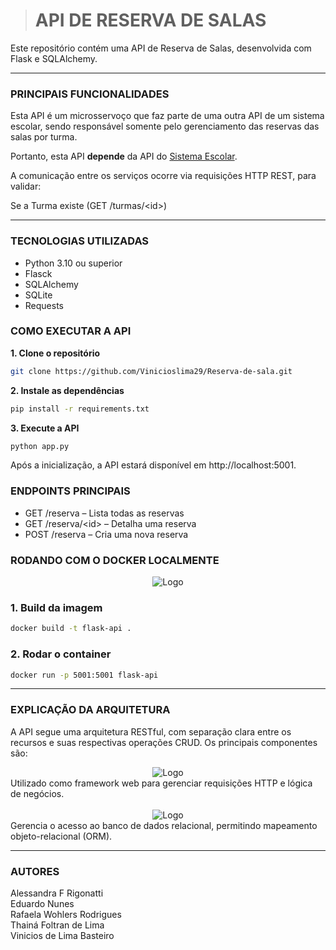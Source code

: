 ># API DE RESERVA DE SALAS


Este repositório contém uma API de Reserva de Salas, desenvolvida com Flask e SQLAlchemy.

_____________________________________________________________________________________________________________________________________________
### PRINCIPAIS FUNCIONALIDADES

Esta API é um microsservoço que faz parte de uma outra API de um sistema escolar, sendo responsável somente pelo gerenciamento das reservas das salas por turma. 

Portanto, esta API **depende** da API do [Sistema Escolar](https://github.com/EduardoRm61/Grupo8_Api_Impacta.git).

A comunicação entre os serviços ocorre via requisições HTTP REST, para validar:

Se a Turma existe (GET /turmas/<id<id>>)

____________________________________________________________________________________________________________________________________________
### TECNOLOGIAS UTILIZADAS

- Python 3.10 ou superior
- Flasck
- SQLAlchemy
- SQLite
- Requests

### COMO EXECUTAR A API

**1. Clone o repositório**

```bash
git clone https://github.com/Vinicioslima29/Reserva-de-sala.git
```

**2. Instale as dependências**

```bash
pip install -r requirements.txt
```

**3. Execute a API**
```bash
python app.py
```
Após a inicialização, a API estará disponível em http://localhost:5001.

### ENDPOINTS PRINCIPAIS
- GET /reserva – Lista todas as reservas
- GET /reserva/<id<id>> – Detalha uma reserva
- POST /reserva – Cria uma nova reserva




###  RODANDO COM O DOCKER LOCALMENTE
<div align="center">
  <img src="https://img.shields.io/badge/Docker-2496ED?style=for-the-badge&logo=docker&logoColor=white" alt="Logo" width="">
</div>

### 1. Build da imagem

```bash
docker build -t flask-api .
```

### 2. Rodar o container

```bash
docker run -p 5001:5001 flask-api
```


____________________________________________________________________________________________________________________________________________
### EXPLICAÇÃO DA ARQUITETURA

A API segue uma arquitetura RESTful, com separação clara entre os recursos e suas respectivas operações CRUD. Os principais componentes são:



<div align="center">
  <img src="https://img.shields.io/badge/Flask-000000?style=for-the-badge&logo=flask&logoColor=white" alt="Logo" width="">
</div>
Utilizado como framework web para gerenciar requisições HTTP e lógica de negócios.

<br>
<br>
<div align="center">
  <img src="https://img.shields.io/badge/SQLAlchemy-FF6F61?style=for-the-badge&logo=sqlalchemy&logoColor=white" alt="Logo" width="">
</div>
Gerencia o acesso ao banco de dados relacional, permitindo mapeamento objeto-relacional (ORM).



____________________________________________________________________________________________________________________________________________


### AUTORES
Alessandra F Rigonatti <br>
Eduardo Nunes <br>
Rafaela Wohlers Rodrigues<br> 
Thainá Foltran de Lima<br> 
Vinicios de Lima Basteiro<br>
